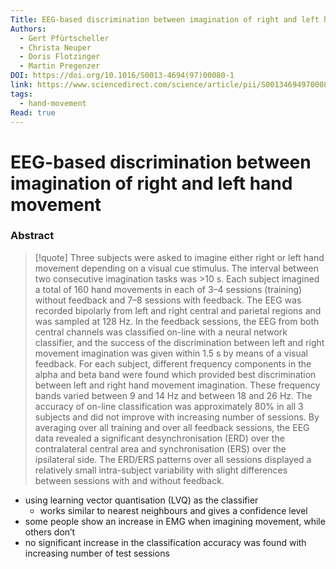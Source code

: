 ```yaml
---
Title: EEG-based discrimination between imagination of right and left hand movement
Authors:
  - Gert Pfùrtscheller
  - Christa Neuper
  - Doris Flotzinger
  - Martin Pregenzer
DOI: https://doi.org/10.1016/S0013-4694(97)00080-1
link: https://www.sciencedirect.com/science/article/pii/S0013469497000801
tags:
  - hand-movement
Read: true
---
```

# EEG-based discrimination between imagination of right and left hand movement

### Abstract
>[!quote] Three subjects were asked to imagine either right or left hand movement depending on a visual cue stimulus. The interval between two consecutive imagination tasks was >10 s. Each subject imagined a total of 160 hand movements in each of 3–4 sessions (training) without feedback and 7–8 sessions with feedback. The EEG was recorded bipolarly from left and right central and parietal regions and was sampled at 128 Hz. In the feedback sessions, the EEG from both central channels was classified on-line with a neural network classifier, and the success of the discrimination between left and right movement imagination was given within 1.5 s by means of a visual feedback. For each subject, different frequency components in the alpha and beta band were found which provided best discrimination between left and right hand movement imagination. These frequency bands varied between 9 and 14 Hz and between 18 and 26 Hz. The accuracy of on-line classification was approximately 80% in all 3 subjects and did not improve with increasing number of sessions. By averaging over all training and over all feedback sessions, the EEG data revealed a significant desynchronisation (ERD) over the contralateral central area and synchronisation (ERS) over the ipsilateral side. The ERD/ERS patterns over all sessions displayed a relatively small intra-subject variability with slight differences between sessions with and without feedback.

- using learning vector quantisation (LVQ) as the classifier
    - works similar to nearest neighbours and gives a confidence level
- some people show an increase in EMG when imagining movement, while others don’t
- no significant increase in the classification accuracy was found with increasing number of test sessions